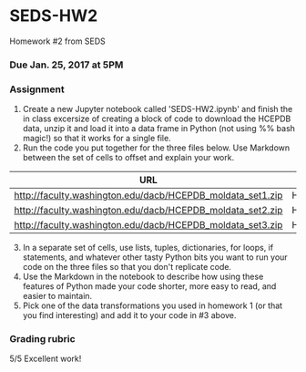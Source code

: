 # SEDS-HW2
Homework #2 from SEDS


### Due Jan. 25, 2017 at 5PM


### Assignment
1. Create a new Jupyter notebook called 'SEDS-HW2.ipynb' and finish the in class excersize of creating a block of code to download the HCEPDB data, unzip it and load it into a data frame in Python (not using %% bash magic!) so that it works for a single file.
2. Run the code you put together for the three files below.  Use Markdown between the set of cells to offset and explain your work.

| URL | filename | csv_filename |
|-----|----------|--------------|
| http://faculty.washington.edu/dacb/HCEPDB_moldata_set1.zip | HCEPDB_moldata_set1.zip | HCEPDB_moldata_set1.csv |
| http://faculty.washington.edu/dacb/HCEPDB_moldata_set2.zip | HCEPDB_moldata_set2.zip | HCEPDB_moldata_set2.csv |
| http://faculty.washington.edu/dacb/HCEPDB_moldata_set3.zip | HCEPDB_moldata_set3.zip | HCEPDB_moldata_set3.csv |

3. In a separate set of cells, use lists, tuples, dictionaries, for loops, if statements, and whatever other tasty Python bits you want to run your code on the three files so that you don't replicate code.
4. Use the Markdown in the notebook to describe how using these features of Python made your code shorter, more easy to read, and easier to maintain.
5. Pick one of the data transformations you used in homework 1 (or that you find interesting) and add it to your code in #3 above.

### Grading rubric
5/5 Excellent work!